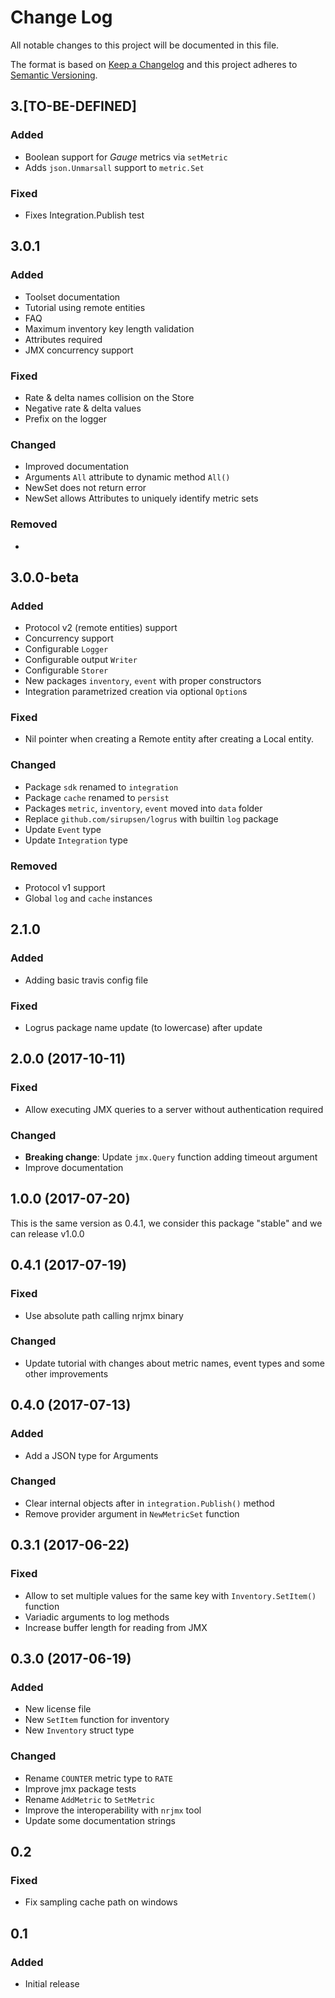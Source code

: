 # Change Log
All notable changes to this project will be documented in this file.

The format is based on [Keep a Changelog](http://keepachangelog.com/)
and this project adheres to [Semantic Versioning](http://semver.org/).

## 3.[TO-BE-DEFINED]

### Added
- Boolean support for *Gauge* metrics via `setMetric`
- Adds `json.Unmarsall` support to `metric.Set`

### Fixed
- Fixes Integration.Publish test

## 3.0.1

### Added
- Toolset documentation
- Tutorial using remote entities
- FAQ
- Maximum inventory key length validation
- Attributes required
- JMX concurrency support

### Fixed
- Rate & delta names collision on the Store
- Negative rate & delta values
- Prefix on the logger

### Changed
- Improved documentation
- Arguments `All` attribute to dynamic method `All()`
- NewSet does not return error
- NewSet allows Attributes to uniquely identify metric sets

### Removed
- 

## 3.0.0-beta

### Added
- Protocol v2 (remote entities) support
- Concurrency support
- Configurable `Logger`
- Configurable output `Writer`
- Configurable `Storer`
- New packages `inventory`, `event` with proper constructors 
- Integration parametrized creation via optional `Option`s

### Fixed
- Nil pointer when creating a Remote entity after creating a Local entity.

### Changed
- Package `sdk` renamed to `integration`
- Package `cache` renamed to `persist` 
- Packages `metric`, `inventory`, `event` moved into `data` folder
- Replace `github.com/sirupsen/logrus` with builtin `log` package
- Update `Event` type
- Update `Integration` type

### Removed
- Protocol v1 support
- Global `log` and `cache` instances

## 2.1.0

### Added
- Adding basic travis config file

### Fixed
- Logrus package name update (to lowercase) after update

## 2.0.0 (2017-10-11)
### Fixed
- Allow executing JMX queries to a server without authentication required

### Changed
- **Breaking change**: Update `jmx.Query` function adding timeout argument
- Improve documentation

## 1.0.0 (2017-07-20)

This is the same version as 0.4.1, we consider this package "stable" and we can
release v1.0.0

## 0.4.1 (2017-07-19)
### Fixed
- Use absolute path calling nrjmx binary

### Changed
- Update tutorial with changes about metric names, event types and some other improvements

## 0.4.0 (2017-07-13)
### Added
- Add a JSON type for Arguments

### Changed
- Clear internal objects after in `integration.Publish()` method
- Remove provider argument in `NewMetricSet` function

## 0.3.1 (2017-06-22)
### Fixed
- Allow to set multiple values for the same key with `Inventory.SetItem()` function
- Variadic arguments to log methods
- Increase buffer length for reading from JMX

## 0.3.0 (2017-06-19)
### Added
- New license file
- New `SetItem` function for inventory
- New `Inventory` struct type

### Changed
- Rename `COUNTER` metric type to `RATE`
- Improve jmx package tests
- Rename `AddMetric` to `SetMetric`
- Improve the interoperability with `nrjmx` tool
- Update some documentation strings

## 0.2
### Fixed
- Fix sampling cache path on windows

## 0.1
### Added
- Initial release
